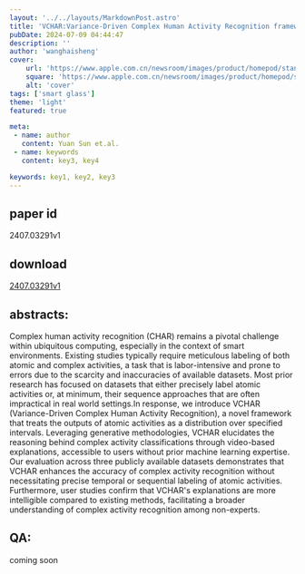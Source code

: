 ```yaml
---
layout: '../../layouts/MarkdownPost.astro'
title: 'VCHAR:Variance-Driven Complex Human Activity Recognition framework with Generative Representation'
pubDate: 2024-07-09 04:44:47
description: ''
author: 'wanghaisheng'
cover:
    url: 'https://www.apple.com.cn/newsroom/images/product/homepod/standard/Apple-HomePod-hero-230118_big.jpg.large_2x.jpg'
    square: 'https://www.apple.com.cn/newsroom/images/product/homepod/standard/Apple-HomePod-hero-230118_big.jpg.large_2x.jpg'
    alt: 'cover'
tags: ['smart glass'] 
theme: 'light'
featured: true

meta:
 - name: author
   content: Yuan Sun et.al.
 - name: keywords
   content: key3, key4

keywords: key1, key2, key3
---
```


## paper id
2407.03291v1
## download
[2407.03291v1](http://arxiv.org/abs/2407.03291v1)
## abstracts:
Complex human activity recognition (CHAR) remains a pivotal challenge within ubiquitous computing, especially in the context of smart environments. Existing studies typically require meticulous labeling of both atomic and complex activities, a task that is labor-intensive and prone to errors due to the scarcity and inaccuracies of available datasets. Most prior research has focused on datasets that either precisely label atomic activities or, at minimum, their sequence approaches that are often impractical in real world settings.In response, we introduce VCHAR (Variance-Driven Complex Human Activity Recognition), a novel framework that treats the outputs of atomic activities as a distribution over specified intervals. Leveraging generative methodologies, VCHAR elucidates the reasoning behind complex activity classifications through video-based explanations, accessible to users without prior machine learning expertise. Our evaluation across three publicly available datasets demonstrates that VCHAR enhances the accuracy of complex activity recognition without necessitating precise temporal or sequential labeling of atomic activities. Furthermore, user studies confirm that VCHAR's explanations are more intelligible compared to existing methods, facilitating a broader understanding of complex activity recognition among non-experts.
## QA:
coming soon
